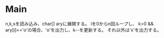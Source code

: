 # Main
n,k,sを読み込み、char[] aryに展開する。
iを0からn回ループし、
k>0 && ary[i]=='o'の場合、'o'を出力し、k--を更新する。
それ以外は'x'を出力する。
